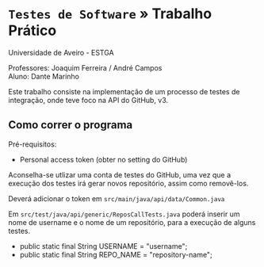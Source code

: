 # `Testes de Software` » Trabalho Prático
Universidade de Aveiro - ESTGA

Professores: Joaquim Ferreira / André Campos  
Aluno: Dante Marinho

Este trabalho consiste na implementação de um processo de testes de integração, onde teve foco na API do GitHub, v3.

## Como correr o programa

Pré-requisitos:
- Personal access token (obter no setting do GitHub)

Aconselha-se utlizar uma conta de testes do GitHub, uma vez que a execução dos testes irá gerar novos repositório, assim como removê-los.

Deverá adicionar o token em `src/main/java/api/data/Common.java`

Em `src/test/java/api/generic/ReposCallTests.java` poderá inserir um nome de username e o nome de um repositório, para a execução de alguns testes.
- public static final String USERNAME = "username";
- public static final String REPO_NAME = "repository-name";
